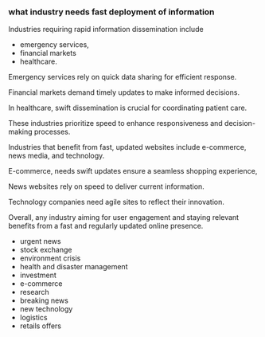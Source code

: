 ### what industry needs fast deployment of information 


Industries requiring rapid information dissemination include 

+ emergency services, 
+ financial markets
+ healthcare. 

Emergency services rely on quick data sharing for efficient response. 

Financial markets demand timely updates to make informed decisions. 

In healthcare, swift dissemination is crucial for coordinating patient care. 

These industries prioritize speed to enhance responsiveness and decision-making processes.

Industries that benefit from fast, updated websites include e-commerce, news media, and technology. 

E-commerce, needs swift updates ensure a seamless shopping experience, 

News websites rely on speed to deliver current information.

Technology companies need agile sites to reflect their innovation. 
 
Overall, any industry aiming for user engagement and staying relevant benefits from a fast and regularly updated online presence.


+ urgent news
+ stock exchange
+ environment crisis 
+ health and disaster management 
+ investment
+ e-commerce
+ research 
+ breaking news
+ new technology 
+ logistics
+ retails offers